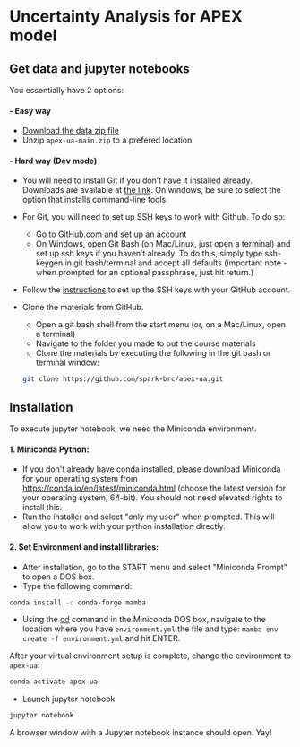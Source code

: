 # Uncertainty Analysis for APEX model

## Get data and jupyter notebooks
You essentially have 2 options:

#### - Easy way
- [Download the data zip file](https://github.com/spark-brc/apex-ua/archive/refs/heads/main.zip)
- Unzip `apex-ua-main.zip` to a prefered location.

#### - Hard way (Dev mode)  
- You will need to install Git if you don’t have it installed already. Downloads are available at [the link](https://git-scm.com/download). On windows, be sure to select the option that installs command-line tools  
- For Git, you will need to set up SSH keys to work with Github. To do so:
    - Go to GitHub.com and set up an account
    - On Windows, open Git Bash (on Mac/Linux, just open a terminal) and set up ssh keys if you haven’t already. To do this, simply type ssh-keygen in git bash/terminal and accept all defaults (important note - when prompted for an optional passphrase, just hit return.)  
- Follow the [instructions](https://help.github.com/articles/adding-a-new-ssh-key-to-your-github-account/) to set up the SSH keys with your GitHub account.
- Clone the materials from GitHub.
    - Open a git bash shell from the start menu (or, on a Mac/Linux, open a terminal)
    - Navigate to the folder you made to put the course materials
    - Clone the materials by executing the following in the git bash or terminal window:    

    ```bash
    git clone https://github.com/spark-brc/apex-ua.git
    ```  
        
## Installation
To execute jupyter notebook, we need the Miniconda environment.

#### 1. Miniconda Python:
- If you don't already have conda installed, please download Miniconda for your operating system from https://conda.io/en/latest/miniconda.html (choose the latest version for your operating system, 64-bit). You should not need elevated rights to install this.
- Run the installer and select "only my user" when prompted. This will allow you to work with your python installation directly.

#### 2. Set Environment and install libraries:
- After installation, go to the START menu and select "Miniconda Prompt" to open a DOS box.
- Type the following command:
```bash
conda install -c conda-forge mamba
```  

- Using the [cd](https://www.computerhope.com/issues/chusedos.htm) command in the Miniconda DOS box, navigate to the location where you have `environment.yml` the file and type: `mamba env create -f environment.yml` and hit ENTER.


After your virtual environment setup is complete, change the environment to `apex-ua`:  
```bash
conda activate apex-ua
```  
- Launch jupyter notebook 
```bash
jupyter notebook
```

A browser window with a Jupyter notebook instance should open. Yay!
